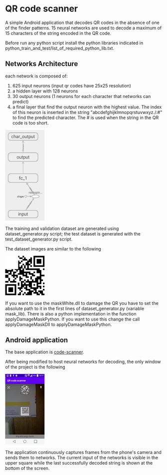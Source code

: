 # QR code scanner
A simple Android application that decodes QR codes in the absence of one of the finder patterns.
15 neural networks are used to decode a maximum of 15 characters of the string encoded in the QR code.

Before run any python script install the python libraries indicated in python_train_and_test/list_of_required_python_lib.txt.

## Networks Architecture
each network is composed of:
1) 625 input neurons (input qr codes have 25x25 resolution)
2) a hidden layer with 128 neurons
3) 30 output neurons (1 neurons for each character that networks can predict)
4) a final layer that  find the output neuron with the highest value. The index of this neuron is inserted in the string "abcdefghijklmnopqrstuvwxyz./:#" to find the predicted character. The # is used when the string in the QR code is too short.

<img src="net_arch.JPG" width="25%" height="25%">

The training and validation dataset are generated using dataset_generator.py script; the test dataset is generated with the test_dataset_generator.py script.

The dataset images are similar to the following

<img src="qr_damaged.jpg" width="25%" height="25%">

If you want to use the maskWhite.dll to damage the QR you have to set the absolute path to it in the first lines of dataset_generator.py (variable mask_lib).
There is also a python implementation in the function applyDamageMaskPython. If you want to use this change the call applyDamageMaskDll to applyDamageMaskPython.

## Android application
The base application is [code-scanner](https://github.com/yuriy-budiyev/code-scanner). 

After being modified to host neural networks for decoding, the only window of the project is the following

<img src="main_gui.png" width="25%" height="25%">

The application continuously captures frames from the phone's camera and sends them to networks. 
The current input of the networks is visible in the upper square while the last successfully decoded string is shown at the bottom of the screen.
